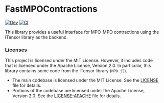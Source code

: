 # FastMPOContractions

[![Dev](https://img.shields.io/badge/docs-dev-blue.svg)](https://tensor4all.github.io/FastMPOContractions.jl/dev)
[![CI](https://github.com/tensor4all/FastMPOContractions.jl/actions/workflows/CI.yml/badge.svg)](https://github.com/tensor4all/FastMPOContractions.jl/actions/workflows/CI.yml)

This library provides a useful interface for MPO-MPO contractions using the ITensor library as the backend.

### Licenses
This project is licensed under the MIT License. However, it includes code that is licensed under the Apache License, Version 2.0. 
In particular, this library contains some code from the ITensor library (`MPO.jl`).

- The main codebase is licensed under the MIT License. See the [LICENSE](./LICENSE) file for details.
- Portions of the codebase are licensed under the Apache License, Version 2.0. See the [LICENSE-APACHE](./LICENSE-APACHE) file for details.